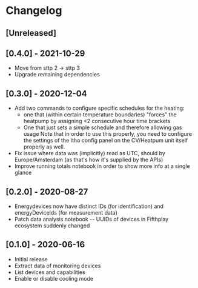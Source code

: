 # Changelog

## [Unreleased]

## [0.4.0] - 2021-10-29
* Move from sttp 2 -> sttp 3
* Upgrade remaining dependencies

## [0.3.0] - 2020-12-04
* Add two commands to configure specific schedules for the heating:
  * one that (within certain temperature boundaries) "forces" the heatpump by assigning <2 consecutive hour time brackets
  * One that just sets a simple schedule and therefore allowing gas usage
  Note that in order to use this properly, you need to configure the settings of the Itho config panel on the CV/Heatpum unit itself properly as well. 
* Fix issue where data was (implicitly) read as UTC, should by Europe/Amsterdam (as that's how it's supplied by the APIs)
* Improve running totals notebook in order to show more info at a single glance

## [0.2.0] - 2020-08-27
* Energydevices now have distinct IDs (for identification) and energyDeviceIds (for measurement data)
* Patch data analysis notebook -- UUIDs of devices in Fifthplay ecosystem suddenly changed

## [0.1.0] - 2020-06-16
* Initial release
* Extract data of monitoring devices
* List devices and capabilities
* Enable or disable cooling mode
